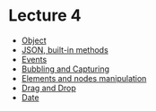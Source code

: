 <h1>
    Lecture 4
</h1>

<ul>
    <li>
        <a href="./01.md">Object</a>
    </li>
    <li>
        <a href="./02.md">JSON, built-in methods</a>
    </li>
    <li>
        <a href="./03.md">Events</a>
    </li>
    <li>
        <a href="./04.md">Bubbling and Capturing</a>
    </li>
    <li>
        <a href="./05.md">Elements and nodes manipulation</a>
    </li>
    <li>
        <a href="./06.md">Drag and Drop</a>
    </li>
    <li>
        <a href="./07.md">Date</a>
    </li>
</ul>
